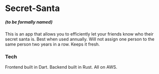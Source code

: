 # Secret-Santa
##### (to be formally named)

This is an app that allows you to efficiently let your friends know who their secret santa is. Best when used annually. Will not assign one person to the same person two years in a row. Keeps it fresh.

### Tech

Frontend built in Dart. Backend built in Rust. All on AWS.
